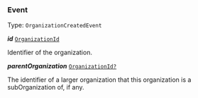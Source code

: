 

### Event

Type: `OrganizationCreatedEvent`



  
<article>

***id*** [`OrganizationId`](#organizationid) 

Identifier of the organization.

</article>
<article>

***parentOrganization*** [`OrganizationId?`](#organizationid) 

The identifier of a larger organization that this organization is a subOrganization of, if any.

</article>

